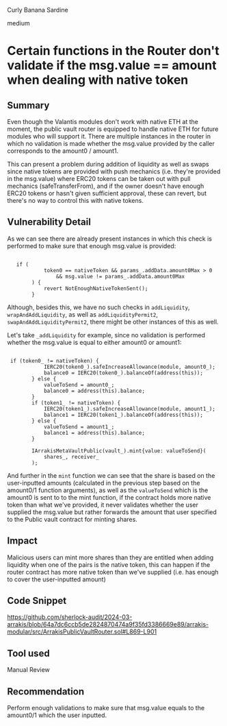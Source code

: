 Curly Banana Sardine

medium

# Certain functions in the Router don't validate if the msg.value == amount when dealing with native token

## Summary
Even though the Valantis modules don't work with native ETH at the moment, the public vault router is equipped to handle native ETH for future modules who will support it.
There are multiple instances in the router in which no validation is made whether the msg.value provided by the caller corresponds to the amount0 / amount1.

This can present a problem during addition of liquidity as well as swaps since native tokens are provided with push mechanics (i.e. they're provided in the msg.value) where ERC20 tokens can be taken out with pull mechanics (safeTransferFrom), and if the owner doesn't have enough ERC20 tokens or hasn't given sufficient approval, these can revert, but there's no way to control this with native tokens.

## Vulnerability Detail

As we can see there are already present instances in which this check is performed to make sure that enough msg.value is provided:

```solidity

   if (
            token0 == nativeToken && params_.addData.amount0Max > 0
                && msg.value != params_.addData.amount0Max
        ) {
            revert NotEnoughNativeTokenSent();
        }

```
Although, besides this, we have no such checks in `addLiquidity`, `wrapAndAddLiquidity`, as well as `addLiquidityPermit2`, `swapAndAddLiquidityPermit2`, there might be other instances of this as well.

Let's take `_addLiquidity` for example, since no validation is performed whether the msg.value is equal to either amount0 or amount1:

```solidity

 if (token0_ != nativeToken) {
            IERC20(token0_).safeIncreaseAllowance(module, amount0_);
            balance0 = IERC20(token0_).balanceOf(address(this));
        } else {
            valueToSend = amount0_;
            balance0 = address(this).balance;
        }
        if (token1_ != nativeToken) {
            IERC20(token1_).safeIncreaseAllowance(module, amount1_);
            balance1 = IERC20(token1_).balanceOf(address(this));
        } else {
            valueToSend = amount1_;
            balance1 = address(this).balance;
        }

        IArrakisMetaVaultPublic(vault_).mint{value: valueToSend}(
            shares_, receiver_
        );

```

And further in the `mint` function we can see that the share is based on the user-inputted amounts (calculated in the previous step based on the amount0/1 function arguments), as well as the `valueToSend` which is the amount0 is sent to to the mint function, if the contract holds more native token than what we've provided, it never validates whether the user supplied the msg.value but rather forwards the amount that user specified to the Public vault contract for minting shares.

## Impact
Malicious users can mint more shares than they are entitled when adding liquidity when one of the pairs is the native token, this can happen if the router contract has more native token than we've supplied (i.e. has enough to cover the user-inputted amount)

## Code Snippet
https://github.com/sherlock-audit/2024-03-arrakis/blob/64a7dc6ccb5de2824870474a9f35fd3386669e89/arrakis-modular/src/ArrakisPublicVaultRouter.sol#L869-L901

## Tool used

Manual Review

## Recommendation
Perform enough validations to make sure that msg.value equals to the amount0/1 which the user inputted. 

